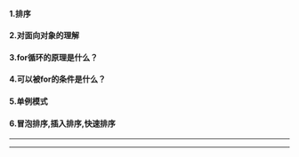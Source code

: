 #### 1.排序
#### 2.对面向对象的理解
#### 3.for循环的原理是什么？
#### 4.可以被for的条件是什么？
#### 5.单例模式
#### 6.冒泡排序,插入排序,快速排序

**************
**************